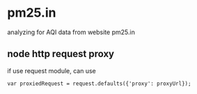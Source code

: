# pm25.in
analyzing for AQI data from website pm25.in

## node http request proxy
if use request module, can use
```
var proxiedRequest = request.defaults({'proxy': proxyUrl});
```

